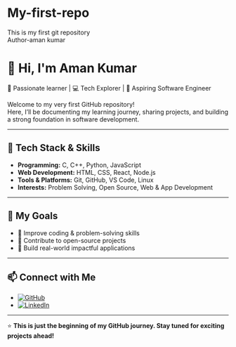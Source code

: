 # My-first-repo
This is my first git repository 
<br>
Author-aman kumar
# 👋 Hi, I'm Aman Kumar  

🚀 Passionate learner | 💻 Tech Explorer | 🌱 Aspiring Software Engineer  

Welcome to my very first GitHub repository!  
Here, I’ll be documenting my learning journey, sharing projects, and building a strong foundation in software development.  

---

## 🔧 Tech Stack & Skills
- **Programming:** C, C++, Python, JavaScript  
- **Web Development:** HTML, CSS, React, Node.js  
- **Tools & Platforms:** Git, GitHub, VS Code, Linux  
- **Interests:** Problem Solving, Open Source, Web & App Development  

---

## 🎯 My Goals
- 📌 Improve coding & problem-solving skills  
- 📌 Contribute to open-source projects  
- 📌 Build real-world impactful applications  

---

## 📫 Connect with Me
- [![GitHub](https://img.shields.io/badge/GitHub-Profile-black?style=for-the-badge&logo=github)](https://github.com/amankgr07)  
- [![LinkedIn](https://img.shields.io/badge/LinkedIn-Connect-blue?style=for-the-badge&logo=linkedin)](https://www.linkedin.com/in/aman-kumar-220158330)  

---

⭐ **This is just the beginning of my GitHub journey. Stay tuned for exciting projects ahead!**

